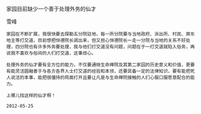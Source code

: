 家园目前缺少一个善于处理外务的仙才

雪峰


    家园在不断扩展，我很快要去探勘五分院驻地，每一所分院要与当地政府、派出所、村民、房东地主等打交道，目前想把恒德院长调出来，但又担心恒德院长一走一分院与当地的关系不好处理，四分院也有许多外务要处理，我与他们打交道没有问题，问题在于一打交道就陷入俗务，再说我不喜欢与俗间的人们打交道，这事烦心。

    处理外务的仙才要有全方位的能力，不仅要通晓生命禅院及其第二家园的历史意义和价值，更要有能灵活圆融善于与各方各界人士打交道的经验和本领，还要具备一定的法律知识，要有能把死人说活的本事，能把很僵持的局面打开且要让凡是与生命禅院接触的人们心服口服愿意配合的能力。

    上哪儿找这样的仙才啊！

    2012-05-25 



